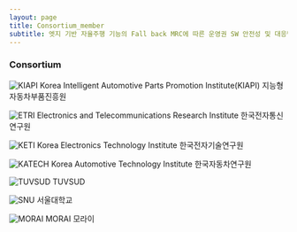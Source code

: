 ```yaml
---
layout: page
title: Consortium_member
subtitle: 엣지 기반 자율주행 기능의 Fall back MRC에 따른 운영권 SW 안전성 및 대응방안 검증 기술 개발
---
```


### Consortium


 ![KIAPI](/assets/img/Consortium_member/kiapi.jpg)
 Korea Intelligent Automotive Parts Promotion Institute(KIAPI)
 지능형자동차부품진흥원

 ![ETRI](/assets/img/Consortium_member/etri.jpg)
 Electronics and Telecommunications Research Institute
 한국전자통신연구원

 ![KETI](/assets/img/Consortium_member/keti.jpg)
 Korea Electronics Technology Institute
 한국전자기술연구원

 ![KATECH](/assets/img/Consortium_member/katech.jpg)
 Korea Automotive Technology Institute
 한국자동차연구원

 ![TUVSUD](/assets/img/Consortium_member/tuvsud.jpg)
 TUVSUD

 ![SNU](/assets/img/Consortium_member/snu.jpg)
 서울대학교

 ![MORAI](/assets/img/Consortium_member/morai.jpg)
 MORAI
 모라이